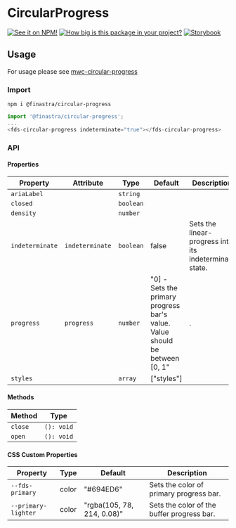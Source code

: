 # CircularProgress

[![See it on NPM!](https://img.shields.io/npm/v/@finastra/circular-progress?style=for-the-badge)](https://www.npmjs.com/package/@finastra/circular-progress)
[![How big is this package in your project?](https://img.shields.io/bundlephobia/minzip/@finastra/circular-progress?style=for-the-badge)](https://bundlephobia.com/result?p=@finastra/circular-progress')
[![Storybook](https://shields.io/badge/-Play%20with%20this%20web%20component-2a0481?logo=storybook&style=for-the-badge)](https://finastra.github.io/finastra-design-system/?path=/story/data-display-progress-indicator-circular-progress--default)

## Usage

For usage please see [mwc-circular-progress](https://github.com/material-components/material-web/tree/master/packages/circular-progress)

### Import

```
npm i @finastra/circular-progress
```

```ts
import '@finastra/circular-progress';
...
<fds-circular-progress indeterminate="true"></fds-circular-progress>
```


### API
<!-- DOC -->
#### Properties

| Property        | Attribute       | Type      | Default                                          | Description                                      |
|-----------------|-----------------|-----------|--------------------------------------------------|--------------------------------------------------|
| `ariaLabel`     |                 | `string`  |                                                  |                                                  |
| `closed`        |                 | `boolean` |                                                  |                                                  |
| `density`       |                 | `number`  |                                                  |                                                  |
| `indeterminate` | `indeterminate` | `boolean` | false                                            | Sets the linear-progress into its indeterminate state. |
| `progress`      | `progress`      | `number`  | "0] - Sets the primary progress bar's value. Value should be between [0, 1" | .                                                |
| `styles`        |                 | `array`   | ["styles"]                                       |                                                  |

#### Methods

| Method  | Type       |
|---------|------------|
| `close` | `(): void` |
| `open`  | `(): void` |

#### CSS Custom Properties

| Property            | Type  | Default                    | Description                                |
|---------------------|-------|----------------------------|--------------------------------------------|
| `--fds-primary`     | color | "#694ED6"                  | Sets the color of primary progress bar.    |
| `--primary-lighter` | color | "rgba(105, 78, 214, 0.08)" | Sets the color of the buffer progress bar. |
<!-- /DOC -->